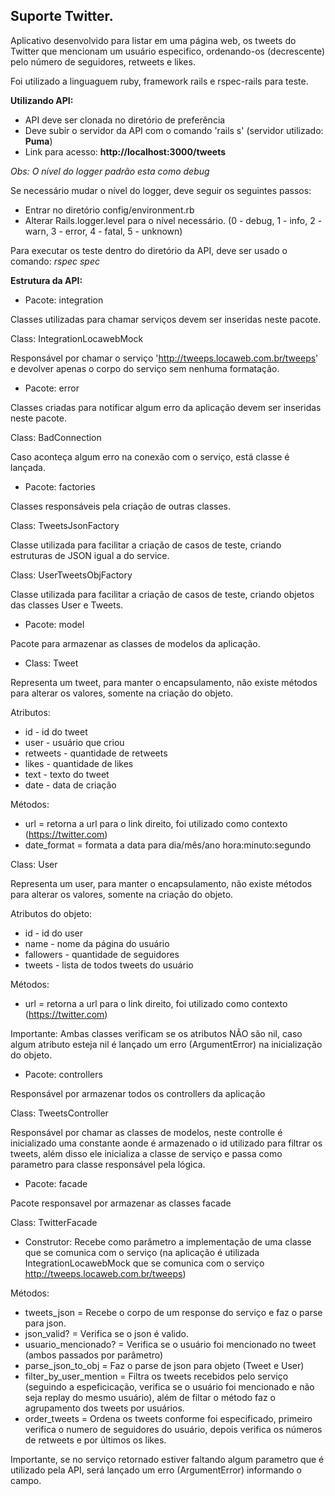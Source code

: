 ## Suporte Twitter.

Aplicativo desenvolvido para listar em uma página web, os tweets do Twitter que mencionam um usuário especifico, ordenando-os (decrescente) pelo número de seguidores, retweets e likes.

Foi utilizado a linguaguem ruby, framework rails e rspec-rails para teste.

**Utilizando API:**

- API deve ser clonada no diretório de preferência
- Deve subir o servidor da API com o comando 'rails s' (servidor utilizado: **Puma**)
- Link para acesso: **http://localhost:3000/tweets**


_Obs: O nível do logger padrão esta como debug_

Se necessário mudar o nível do logger, deve seguir os seguintes passos:

- Entrar no diretório config/environment.rb
- Alterar Rails.logger.level para o nível necessário.
(0 - debug, 1 - info, 2 - warn, 3 - error, 4 - fatal, 5 - unknown)

Para executar os teste dentro do diretório da API, deve ser usado o comando:
_rspec spec_

**Estrutura da API:**


- Pacote: integration

Classes utilizadas para chamar serviços devem ser inseridas neste pacote.

Class: IntegrationLocawebMock

Responsável por chamar o serviço 'http://tweeps.locaweb.com.br/tweeps' e devolver apenas o corpo do serviço sem nenhuma formatação.



- Pacote: error

Classes criadas para notificar algum erro da aplicação devem ser inseridas neste pacote.

Class: BadConnection

Caso aconteça algum erro na conexão com o serviço, está classe é lançada.

- Pacote: factories

Classes responsáveis pela criação de outras classes.

Class: TweetsJsonFactory 

Classe utilizada para facilitar a criação de casos de teste, criando estruturas de JSON igual a do service.

Class: UserTweetsObjFactory 

Classe utilizada para facilitar a criação de casos de teste, criando objetos das classes User e Tweets.


- Pacote: model

Pacote para armazenar as classes de modelos da aplicação.


- Class: Tweet 

Representa um tweet, para manter o encapsulamento, não existe métodos para alterar os valores, somente na criação do objeto.

Atributos:
- id - id do tweet
- user - usuário que criou
- retweets - quantidade de retweets
- likes - quantidade de likes
- text - texto do tweet
- date - data de criação

Métodos:
- url = retorna a url para o link direito, foi utilizado como contexto (https://twitter.com)
- date_format =  formata a data para dia/mês/ano hora:minuto:segundo


Class: User 

Representa um user, para manter o encapsulamento, não existe métodos para alterar os valores, somente na criação do objeto.

Atributos do objeto:
- id - id do user
- name - nome da página do usuário
- fallowers - quantidade de seguidores
- tweets - lista de todos tweets do usuário

Métodos:
- url = retorna a url para o link direito, foi utilizado como contexto (https://twitter.com)

Importante: Ambas classes verificam se os atributos NÃO são nil, caso algum atributo esteja nil é lançado um erro (ArgumentError) na inicialização do objeto.


- Pacote: controllers

Responsável por armazenar todos os controllers da aplicação

Class: TweetsController

Responsável por chamar as classes de modelos, neste controlle é inicializado uma constante aonde é armazenado o id utilizado para filtrar os tweets, além disso ele inicializa a classe de serviço e passa como parametro para classe responsável pela lógica.

- Pacote: facade

Pacote responsavel por armazenar as classes facade

Class: TwitterFacade
- Construtor: Recebe como parâmetro a implementação de uma classe que se comunica com o serviço (na aplicação é utilizada IntegrationLocawebMock que se comunica com o serviço http://tweeps.locaweb.com.br/tweeps)

Métodos:
- tweets_json = Recebe o corpo de um response do serviço e faz o parse para json.
- json_valid? = Verifica se o json é valido.
- usuario_mencionado? = Verifica se o usuário foi mencionado no tweet (ambos passados por parâmetro)
- parse_json_to_obj = Faz o parse de json para objeto (Tweet e User)
- filter_by_user_mention = Filtra os tweets recebidos pelo serviço (seguindo a espeficicação, verifica se o usuário foi mencionado e não seja replay do mesmo usuário), além de filtar o método faz o agrupamento dos tweets por usuários.
- order_tweets = Ordena os tweets conforme foi especificado, primeiro verifica o numero de seguidores do usuário, depois verifica os números de retweets e por últimos os likes.

Importante, se no serviço retornado estiver faltando algum parametro que é utilizado pela API, será lançado um erro (ArgumentError) informando o campo.
